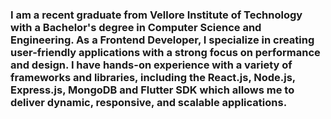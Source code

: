 ### I am a recent graduate from Vellore Institute of Technology with a Bachelor's degree in Computer Science and Engineering. As a Frontend Developer, I specialize in creating user-friendly applications with a strong focus on performance and design. I have hands-on experience with a variety of frameworks and libraries, including the React.js, Node.js, Express.js, MongoDB and Flutter SDK which allows me to deliver dynamic, responsive, and scalable applications.

<!--
**ChinmayJoshi1412/ChinmayJoshi1412** is a ✨ _special_ ✨ repository because its `README.md` (this file) appears on your GitHub profile.

Here are some ideas to get you started:

- 🔭 I’m currently working on ...
- 🌱 I’m currently learning ...
- 👯 I’m looking to collaborate on ...
- 🤔 I’m looking for help with ...
- 💬 Ask me about ...
- 📫 How to reach me: ...
- 😄 Pronouns: ...
- ⚡ Fun fact: ...
-->
